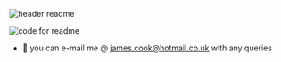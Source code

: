 ![header readme](https://user-images.githubusercontent.com/125384035/218876519-ba06c521-818c-4eab-9e21-a6738e546e0e.jpg)

![code for readme](https://user-images.githubusercontent.com/125384035/218876496-a6c00475-ea9a-48cf-8516-2011f09dfc75.jpg)

- 💬 you can e-mail me @ james.cook@hotmail.co.uk with any queries

